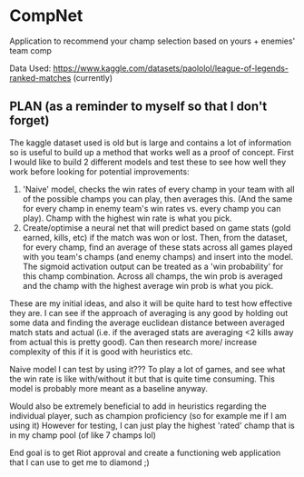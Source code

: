 # CompNet

Application to recommend your champ selection based on yours + enemies' team comp

Data Used: https://www.kaggle.com/datasets/paololol/league-of-legends-ranked-matches
(currently)

## PLAN (as a reminder to myself so that I don't forget)

The kaggle dataset used is old but is large and contains a lot of information so is useful to build up a method that works well as a proof of concept.
First I would like to build 2 different models and test these to see how well they work before looking for potential improvements:
  1. 'Naive' model, checks the win rates of every champ in your team with all of the possible champs you can play, then averages this.
      (And the same for every champ in enemy team's win rates vs. every champ you can play). Champ with the highest win rate is what you pick.
  2.  Create/optimise a neural net that will predict based on game stats (gold earned, kills, etc) if the match was won or lost. Then, from the dataset,
      for every champ, find an average of these stats across all games played with you team's champs (and enemy champs) and insert into the model. The sigmoid
      activation output can be treated as a 'win probability' for this champ combination. Across all champs, the win prob is averaged and the champ with the highest
      average win prob is what you pick.

These are my initial ideas, and also it will be quite hard to test how effective they are. I can see if the approach of averaging is any good by holding out some data and 
finding the average euclidean distance between averaged match stats and actual (i.e. if the averaged stats are averaging <2 kills away from actual this is pretty good).
Can then research more/ increase complexity of this if it is good with heuristics etc.

Naive model I can test by using it??? To play a lot of games, and see what the win rate is like with/without it but that is quite time consuming. This model is probably more meant 
as a baseline anyway.

Would also be extremely beneficial to add in heuristics regarding the individual player, such as champion proficiency (so for example me if I am using it)
However for testing, I can just play the highest 'rated' champ that is in my champ pool (of like 7 champs lol)

End goal is to get Riot approval and create a functioning web application that I can use to get me to diamond ;) 
